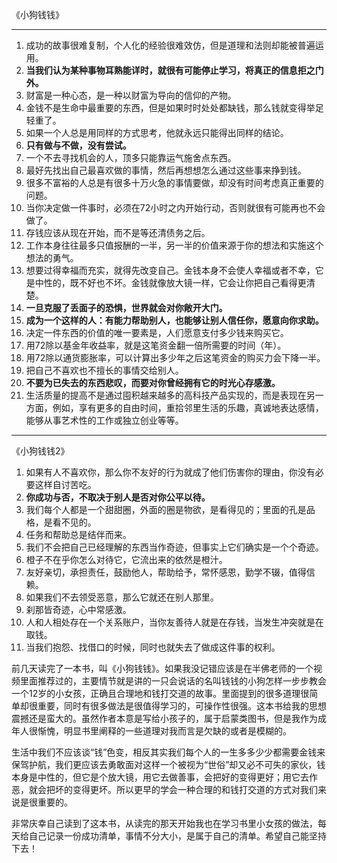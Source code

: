 《小狗钱钱》

---

1. 成功的故事很难复制，个人化的经验很难效仿，但是道理和法则却能被普遍运用。
2. **当我们认为某种事物耳熟能详时，就很有可能停止学习，将真正的信息拒之门外。**
3. 财富是一种心态，是一种以财富为导向的信仰的产物。
4. 金钱不是生命中最重要的东西，但是如果时时处处都缺钱，那么钱就变得举足轻重了。
5. 如果一个人总是用同样的方式思考，他就永远只能得出同样的结论。
6. **只有做与不做，没有尝试。**
7. 一个不去寻找机会的人，顶多只能靠运气施舍点东西。
8. 最好先找出自己最喜欢做的事情，然后再想想怎么通过这些事来挣到钱。
9. 很多不富裕的人总是有很多十万火急的事情要做，却没有时间考虑真正重要的问题。
10. 当你决定做一件事时，必须在72小时之内开始行动，否则就很有可能再也不会做了。
11. 存钱应该从现在开始，而不是等还清债务之后。
12. 工作本身往往最多只值报酬的一半，另一半的价值来源于你的想法和实施这个想法的勇气。
13. 想要过得幸福而充实，就得先改变自己。金钱本身不会使人幸福或者不幸，它是中性的，既不好也不坏。金钱就像放大镜一样，它会让你把自己看得更清楚。
14. **一旦克服了丢面子的恐惧，世界就会对你敞开大门。**
15. **成为一个这样的人：有能力帮助别人，也能够让别人信任你，愿意向你求助。**
16. 决定一件东西的价值的唯一要素是，人们愿意支付多少钱来购买它。
17. 用72除以基金年收益率，就是这笔资金翻一倍所需要的时间（年）。
18. 用72除以通货膨胀率，可以计算出多少年之后这笔资金的购买力会下降一半。
19. 把自己不喜欢也不擅长的事情交给别人。
20. **不要为已失去的东西悲叹，而要对你曾经拥有它的时光心存感激。**
21. 生活质量的提高不是通过囤积越来越多的高科技产品实现的，而是表现在另一方面，例如，享有更多的自由时间，重拾邻里生活的乐趣，真诚地表达感情，能够从事艺术性的工作或独立创业等等。

------

《小狗钱钱2》

1. 如果有人不喜欢你，那么你不友好的行为就成了他们伤害你的理由，你没有必要这样自讨苦吃。
2. **你成功与否，不取决于别人是否对你公平以待。**
3. 我们每个人都是一个甜甜圈，外面的圈是物欲，是看得见的；里面的孔是品格，是看不见的。
4. 任务和帮助总是结伴而来。
5. 我们不会把自己已经理解的东西当作奇迹，但事实上它们确实是一个个奇迹。
6. 橙子不在乎你怎么对待它，它流出来的依然是橙汁。
7. 友好亲切，承担责任，鼓励他人，帮助给予，常怀感恩，勤学不辍，值得信赖。
8. 如果我们不去领受恶意，那么它就还在别人那里。
9. 刹那皆奇迹，心中常感激。
10. 人和人相处存在一个关系账户，当你友善待人就是在存钱，当发生冲突就是在取钱。
11. 当我们抱怨、找借口的时候，同时也就失去了做成这件事的权利。



前几天读完了一本书，叫《小狗钱钱》。如果我没记错应该是在半佛老师的一个视频里面推荐过的，主要情节就是讲的一只会说话的名叫钱钱的小狗怎样一步步教会一个12岁的小女孩，正确且合理地和钱打交道的故事。里面提到的很多道理很简单却很重要，同时有很多做法是很值得学习的，可操作性很强。这本书给我的思想震撼还是蛮大的。虽然作者本意是写给小孩子的，属于启蒙类图书，但是我作为成年人很惭愧，明显书里阐释的一些道理对我而言是欠缺的或者是模糊的。

生活中我们不应该谈“钱”色变，相反其实我们每个人的一生多多少少都需要金钱来保驾护航，我们更应该去勇敢面对这样一个被视为“世俗”却又必不可失的家伙，钱本身是中性的，但它是个放大镜，用它去做善事，会把好的变得更好；用它去作恶，就会把坏的变得更坏。所以更早的学会一种合理的和钱打交道的方式对我们来说是很重要的。

非常庆幸自己读到了这本书，从读完的那天开始我也在学习书里小女孩的做法，每天给自己记录一份成功清单，事情不分大小，是属于自己的清单。希望自己能坚持下去！

